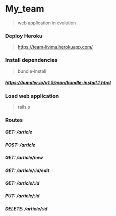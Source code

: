 # My_team
> web application in evolution

### Deploy Heroku
> https://team-livima.herokuapp.com/ 

### Install dependencies
> bundle-install
##### https://bundler.io/v1.5/man/bundle-install.1.html

### Load web application
> rails s

### Routes
##### GET: /article 
##### POST: /article
##### GET: /article/new
##### GET: /article/:id/edit
##### GET: /article/:id
##### PUT: /article/:id
##### DELETE: /article/:id